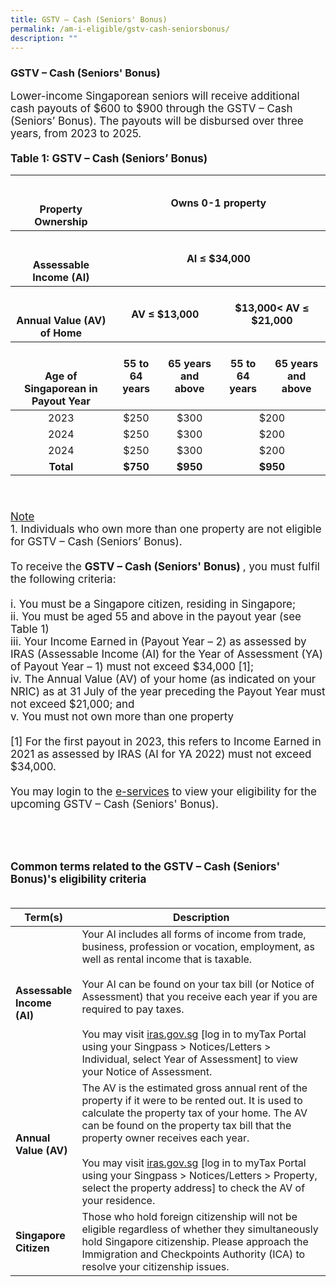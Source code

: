 ```yaml
---
title: GSTV – Cash (Seniors' Bonus)
permalink: /am-i-eligible/gstv-cash-seniorsbonus/
description: ""
---
```

### GSTV – Cash (Seniors' Bonus) ###
<font style="font-size:17px">Lower-income Singaporean seniors will receive additional cash payouts of $600 to $900 through the GSTV – Cash (Seniors’ Bonus). The payouts will be disbursed over three years, from 2023 to 2025. <br><br>
**Table 1: GSTV – Cash (Seniors’ Bonus)**
<table>
<thead>
	<tr>
    <th style="text-align:center; vertical-align:middle"><br><br>Property Ownership</th><th colspan="4" style="text-align:center; vertical-align:middle">Owns 0-1 property</th>
		  </tr>
	<tr>
    <th style="text-align:center; vertical-align:middle"><br><br>Assessable Income (AI) </th><th colspan="4" style="text-align:center; vertical-align:middle">AI ≤ $34,000</th>
		  </tr>
	<tr>
    <th style="text-align:center; vertical-align:middle"><br><br>Annual Value (AV) of Home </th><th colspan="2" style="text-align:center; vertical-align:middle">AV ≤ $13,000</th>
		<th colspan="2" style="text-align:center; vertical-align:middle">$13,000< AV ≤ $21,000</th>
  </tr>
  <tr>
    <th rowspan="2" style="text-align:center; vertical-align:middle"><br><br>Age of Singaporean in Payout Year</th>
    
  </tr>
  <tr>
    <th colspan="1" style="text-align:center; vertical-align:middle"> 55 to 64 years</th>
    <th colspan="1" style="text-align:center; vertical-align:middle">65 years and above</th><th colspan="1" style="text-align:center; vertical-align:middle"> 55 to 64 years</th>
    <th colspan="1" style="text-align:center; vertical-align:middle">65 years and above</th>
  </tr>
</thead>
<tbody>
  <tr>
    <td style="text-align:center; vertical-align:middle">2023<br></td>
    <td style="text-align:center; vertical-align:middle">$250</td>
    <td style="text-align:center; vertical-align:middle">$300</td>    
		<td colspan="2" style="text-align:center; vertical-align:middle">$200</td>
	</tr>
	<tr>
    <td style="text-align:center; vertical-align:middle">2024<br></td>
    <td style="text-align:center; vertical-align:middle">$250</td>
    <td style="text-align:center; vertical-align:middle">$300</td>    
		<td colspan="2" style="text-align:center; vertical-align:middle">$200</td>
		</tr>
	  <tr>
    <td style="text-align:center; vertical-align:middle">2024<br></td>
    <td style="text-align:center; vertical-align:middle">$250</td>
    <td style="text-align:center; vertical-align:middle">$300</td>    
		<td colspan="2" style="text-align:center; vertical-align:middle">$200</td>
 </tr>
		  <tr>
				<td style="text-align:center; vertical-align:middle"><b>Total</b><br></td>
				<td style="text-align:center; vertical-align:middle"><b>$750</b></td>
    <td style="text-align:center; vertical-align:middle"><b>$950</b></td>    
		<td colspan="2" style="text-align:center; vertical-align:middle"><b>$950</b></td>
	</tr> <tr></tr>
</tbody>
</table>  
<br><br>
  <u>Note</u><br>
          1. Individuals who own more than one property are not eligible for GSTV – Cash (Seniors’ Bonus). <br><br>
					
<font style="font-size:17px">
	To receive the <b>GSTV – Cash (Seniors' Bonus) </b>, you must fulfil the following criteria:<br><br>
i. You must be a Singapore citizen, residing in Singapore;<br>
ii. You must be aged 55 and above in the payout year (see Table 1)<br>
iii. Your Income Earned in (Payout Year – 2) as assessed by IRAS (Assessable Income (AI) for the Year of Assessment (YA) of Payout Year – 1) must not exceed $34,000 [1]; <br>
iv. The Annual Value (AV) of your home (as indicated on your NRIC) as at 31 July of the year preceding the Payout Year must not exceed $21,000; and <br>
v. You must not own more than one property <br><br>
[1] For the first payout in 2023, this refers to Income Earned in 2021 as assessed by IRAS (AI for YA 2022) must not exceed $34,000.  <br><br>
	You may login to the <a href="https://www.govpayouts.gov.sg/cds/gstv/login" class="hyperlink">e-services</a> to view your eligibility for the upcoming GSTV – Cash (Seniors' Bonus). <br><br><br>
<br><br>
<b>Common terms related to the GSTV – Cash (Seniors' Bonus)'s eligibility criteria</b><br><br>
<table>
<thead>
  <tr>
		<th style="width:20%"><b>Term(s)</b></th>
		<th><b>Description</b></th>
  </tr>
</thead>
<tbody>
  <tr>
		<td><b>Assessable Income (AI)</b></td>
    <td>Your AI includes all forms of income from trade, business,
profession or vocation, employment, as well as rental income that
is taxable.<br><br>
Your AI can be found on your tax bill (or Notice of Assessment)
that you receive each year if you are required to pay taxes.<br><br>
You may visit <a href="https://www.iras.gov.sg/" class="hyperlink">iras.gov.sg</a> [log in to myTax Portal using your
Singpass > Notices/Letters > Individual, select Year of Assessment] to view your Notice of Assessment.<br></td>
  </tr>
  <tr>
		<td><b>Annual Value (AV)</b></td>
    <td>The AV is the estimated gross annual rent of the property if it were to be rented out. It is used to calculate the property tax of your
home. The AV can be found on the property tax bill that the
property owner receives each year. <br><br>
You may visit <a href="https://www.iras.gov.sg/" class="hyperlink">iras.gov.sg</a> [log in to myTax Portal using your
Singpass > Notices/Letters > Property, select the property address]
to check the AV of your residence.</td>
  </tr>
  <tr>
		<td><b>Singapore Citizen</b></td>
    <td>Those who hold foreign citizenship will not be eligible regardless of whether they simultaneously hold Singapore citizenship. Please approach the Immigration and Checkpoints Authority (ICA) to resolve your citizenship issues.</td>
  </tr>
</tbody>
</table>